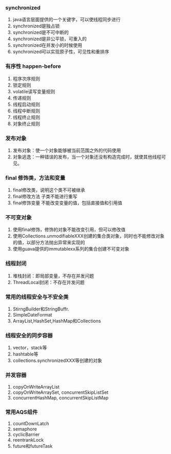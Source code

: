 ### synchronized
1. java语言层面提供的一个关键字，可以使线程同步进行
2. synchronized是独占锁
3. synchronized是不可中断的
4. synchronized是非公平锁，可重入的
5. synchronized在并发小的时候使用
6. synchronized可以实现原子性，可见性和重排序

### 有序性 happen-before
1. 程序次序规则
2. 锁定规则
3. volatile读写变量规则
4. 传递规则
5. 线程启动规则
6. 线程中断规则
7. 线程终止规则
8. 对象终止规则

### 发布对象
1. 发布对象：使一个对象能够被当前范围之外的代码使用
2. 对象逃逸：一种错误的发布，当一个对象还没有构造完成时，就使其他线程可见。

### final 修饰类，方法和变量
1. final修改类，说明这个类不可被继承
2. final修改方法 子类不能进行重写
3. final修饰变量 不能改变变量的值，包括直接值和引用值

### 不可变对象
1. 使用final修饰，修饰的对象不能改变引用，但可以修改值
2. 使用Collections.unmodifiableXXX创建的集合类对象，同时也不能修改对象的值，以部分方法抛出异常来实现的
3. 使用guava提供的immutablexx系列的集合创建不可变对象

### 线程封闭
1. 堆栈封闭：即局部变量，不存在并发问题
2. ThreadLocal封闭：不存在并发问题

### 常用的线程安全与不安全类
1. StirngBuilder和StringBuffr.
2. SimpleDateFormat
3. ArrayList,HashSet,HashMap和Collections

### 线程安全的同步容器
1. vector，stack等
2. hashtable等
3. collections.synchronizedXXX等创建的对象


### 并发容器
1. copyOnWriteArrayList
2. copyOnWriteArraySet, concurrentSkipListSet
3. concurrentHashMap, concurrentSkipListMap

### 常用AQS组件
1. countDownLatch
2. semaphore
3. cyclicBarrier
4. reentrankLock
5. future和futureTask